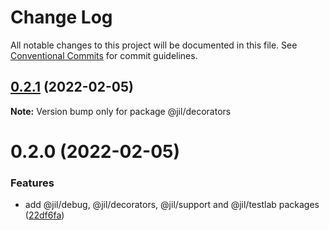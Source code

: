 # Change Log

All notable changes to this project will be documented in this file.
See [Conventional Commits](https://conventionalcommits.org) for commit guidelines.

## [0.2.1](https://github.com/jiljs/jil/compare/@jil/decorators@0.2.0...@jil/decorators@0.2.1) (2022-02-05)

**Note:** Version bump only for package @jil/decorators





# 0.2.0 (2022-02-05)


### Features

* add @jil/debug, @jil/decorators, @jil/support and @jil/testlab packages ([22df6fa](https://github.com/jiljs/jil/commit/22df6fad4f572e23aaca8027eab836bfcb133866))
